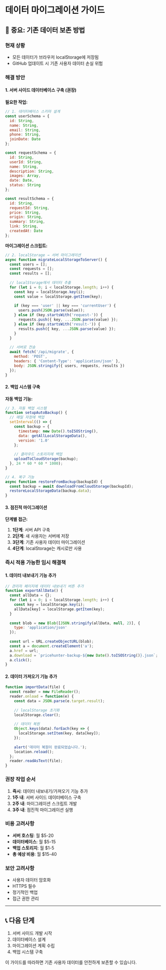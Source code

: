 # 데이터 마이그레이션 가이드

## 🚨 중요: 기존 데이터 보존 방법

### 현재 상황
- 모든 데이터가 브라우저 localStorage에 저장됨
- GitHub 업데이트 시 기존 사용자 데이터 손실 위험

### 해결 방안

#### 1. 서버 사이드 데이터베이스 구축 (권장)

**필요한 작업:**
```javascript
// 1. 데이터베이스 스키마 설계
const userSchema = {
  id: String,
  name: String,
  email: String,
  phone: String,
  joinDate: Date
};

const requestSchema = {
  id: String,
  userId: String,
  name: String,
  description: String,
  images: Array,
  date: Date,
  status: String
};

const resultSchema = {
  id: String,
  requestId: String,
  price: String,
  origin: String,
  summary: String,
  link: String,
  createdAt: Date
};
```

**마이그레이션 스크립트:**
```javascript
// 2. localStorage → 서버 마이그레이션
async function migrateLocalStorageToServer() {
  const users = [];
  const requests = [];
  const results = [];
  
  // localStorage에서 데이터 추출
  for (let i = 0; i < localStorage.length; i++) {
    const key = localStorage.key(i);
    const value = localStorage.getItem(key);
    
    if (key === 'user' || key === 'currentUser') {
      users.push(JSON.parse(value));
    } else if (key.startsWith('request-')) {
      requests.push({ key, ...JSON.parse(value) });
    } else if (key.startsWith('result-')) {
      results.push({ key, ...JSON.parse(value) });
    }
  }
  
  // 서버로 전송
  await fetch('/api/migrate', {
    method: 'POST',
    headers: { 'Content-Type': 'application/json' },
    body: JSON.stringify({ users, requests, results })
  });
}
```

#### 2. 백업 시스템 구축

**자동 백업 기능:**
```javascript
// 3. 자동 백업 시스템
function setupAutoBackup() {
  // 매일 자정에 백업
  setInterval(() => {
    const backup = {
      timestamp: new Date().toISOString(),
      data: getAllLocalStorageData(),
      version: '1.0'
    };
    
    // 클라우드 스토리지에 백업
    uploadToCloudStorage(backup);
  }, 24 * 60 * 60 * 1000);
}

// 4. 복구 기능
async function restoreFromBackup(backupId) {
  const backup = await downloadFromCloudStorage(backupId);
  restoreLocalStorageData(backup.data);
}
```

#### 3. 점진적 마이그레이션

**단계별 접근:**
1. **1단계**: 서버 API 구축
2. **2단계**: 새 사용자는 서버에 저장
3. **3단계**: 기존 사용자 데이터 마이그레이션
4. **4단계**: localStorage는 캐시로만 사용

### 즉시 적용 가능한 임시 해결책

#### 1. 데이터 내보내기 기능 추가
```javascript
// 관리자 페이지에 데이터 내보내기 버튼 추가
function exportAllData() {
  const allData = {};
  for (let i = 0; i < localStorage.length; i++) {
    const key = localStorage.key(i);
    allData[key] = localStorage.getItem(key);
  }
  
  const blob = new Blob([JSON.stringify(allData, null, 2)], {
    type: 'application/json'
  });
  
  const url = URL.createObjectURL(blob);
  const a = document.createElement('a');
  a.href = url;
  a.download = `pricehunter-backup-${new Date().toISOString()}.json`;
  a.click();
}
```

#### 2. 데이터 가져오기 기능 추가
```javascript
function importData(file) {
  const reader = new FileReader();
  reader.onload = function(e) {
    const data = JSON.parse(e.target.result);
    
    // localStorage 초기화
    localStorage.clear();
    
    // 데이터 복원
    Object.keys(data).forEach(key => {
      localStorage.setItem(key, data[key]);
    });
    
    alert('데이터 복원이 완료되었습니다.');
    location.reload();
  };
  reader.readAsText(file);
}
```

### 권장 작업 순서

1. **즉시**: 데이터 내보내기/가져오기 기능 추가
2. **1주 내**: 서버 사이드 데이터베이스 구축
3. **2주 내**: 마이그레이션 스크립트 개발
4. **3주 내**: 점진적 마이그레이션 실행

### 비용 고려사항

- **서버 호스팅**: 월 $5-20
- **데이터베이스**: 월 $5-15
- **백업 스토리지**: 월 $1-5
- **총 예상 비용**: 월 $15-40

### 보안 고려사항

- 사용자 데이터 암호화
- HTTPS 필수
- 정기적인 백업
- 접근 권한 관리

---

## 📞 다음 단계

1. 서버 사이드 개발 시작
2. 데이터베이스 설계
3. 마이그레이션 계획 수립
4. 백업 시스템 구축

이 가이드를 따라하면 기존 사용자 데이터를 안전하게 보존할 수 있습니다.
